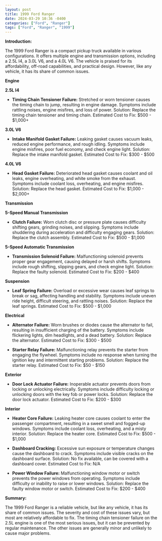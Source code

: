 ```yaml
---
layout: post
title: 1999 Ford Ranger
date: 2024-03-29 10:36 -0400
categories: ["Ford", "Ranger"]
tags: ["Ford", "Ranger", "1999"]
---
```

**Introduction:**

The 1999 Ford Ranger is a compact pickup truck available in various configurations. It offers multiple engine and transmission options, including a 2.5L I4, a 3.0L V6, and a 4.0L V6. The vehicle is praised for its affordability, off-road capabilities, and practical design. However, like any vehicle, it has its share of common issues.

**Engine**

**2.5L I4**

* **Timing Chain Tensioner Failure:** Stretched or worn tensioner causes the timing chain to jump, resulting in engine damage. Symptoms include rattling noises, engine misfires, and loss of power. Solution: Replace the timing chain tensioner and timing chain. Estimated Cost to Fix: $500 - $1,000+

**3.0L V6**

* **Intake Manifold Gasket Failure:** Leaking gasket causes vacuum leaks, reduced engine performance, and rough idling. Symptoms include engine misfires, poor fuel economy, and check engine light. Solution: Replace the intake manifold gasket. Estimated Cost to Fix: $300 - $500

**4.0L V6**

* **Head Gasket Failure:** Deteriorated head gasket causes coolant and oil leaks, engine overheating, and white smoke from the exhaust. Symptoms include coolant loss, overheating, and engine misfires. Solution: Replace the head gasket. Estimated Cost to Fix: $1,000 - $2,000+

**Transmission**

**5-Speed Manual Transmission**

* **Clutch Failure:** Worn clutch disc or pressure plate causes difficulty shifting gears, grinding noises, and slipping. Symptoms include shuddering during acceleration and difficulty engaging gears. Solution: Replace the clutch assembly. Estimated Cost to Fix: $500 - $1,000

**5-Speed Automatic Transmission**

* **Transmission Solenoid Failure:** Malfunctioning solenoid prevents proper gear engagement, causing delayed or harsh shifts. Symptoms include rough shifting, slipping gears, and check engine light. Solution: Replace the faulty solenoid. Estimated Cost to Fix: $200 - $400

**Suspension**

* **Leaf Spring Failure:** Overload or excessive wear causes leaf springs to break or sag, affecting handling and stability. Symptoms include uneven ride height, difficult steering, and rattling noises. Solution: Replace the leaf springs. Estimated Cost to Fix: $500 - $1,000

**Electrical**

* **Alternator Failure:** Worn brushes or diodes cause the alternator to fail, resulting in insufficient charging of the battery. Symptoms include flickering lights, dim headlights, and a dead battery. Solution: Replace the alternator. Estimated Cost to Fix: $300 - $500

* **Starter Relay Failure:** Malfunctioning relay prevents the starter from engaging the flywheel. Symptoms include no response when turning the ignition key and intermittent starting problems. Solution: Replace the starter relay. Estimated Cost to Fix: $50 - $150

**Exterior**

* **Door Lock Actuator Failure:** Inoperable actuator prevents doors from locking or unlocking electrically. Symptoms include difficulty locking or unlocking doors with the key fob or power locks. Solution: Replace the door lock actuator. Estimated Cost to Fix: $200 - $300

**Interior**

* **Heater Core Failure:** Leaking heater core causes coolant to enter the passenger compartment, resulting in a sweet smell and fogged-up windows. Symptoms include coolant loss, overheating, and a misty interior. Solution: Replace the heater core. Estimated Cost to Fix: $500 - $1,000

* **Dashboard Cracking:** Excessive sun exposure or temperature changes cause the dashboard to crack. Symptoms include visible cracks on the dashboard surface. Solution: No fix available, can be covered with a dashboard cover. Estimated Cost to Fix: N/A

* **Power Window Failure:** Malfunctioning window motor or switch prevents the power windows from operating. Symptoms include difficulty or inability to raise or lower windows. Solution: Replace the faulty window motor or switch. Estimated Cost to Fix: $200 - $400

**Summary:**

The 1999 Ford Ranger is a reliable vehicle, but like any vehicle, it has its share of common issues. The severity and cost of these issues vary, but most are relatively affordable to fix. The timing chain tensioner failure on the 2.5L engine is one of the most serious issues, but it can be prevented by regular maintenance. The other issues are generally minor and unlikely to cause major problems.
